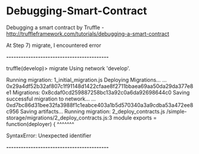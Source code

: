 # Debugging-Smart-Contract
Debugging a smart contract by Truffle - http://truffleframework.com/tutorials/debugging-a-smart-contract

At Step 7) migrate, I encountered error

**------------------------------------------**

truffle(develop)> migrate
Using network 'develop'.

Running migration: 1_initial_migration.js
  Deploying Migrations...
  ... 0x29a4df52b32af807c1f91148d1422cfaae8f2711bbaea69aa50da29da377e8e1
  Migrations: 0x8cdaf0cd259887258bc13a92c0a6da92698644c0
Saving successful migration to network...
  ... 0xd7bc86d31bee32fa3988f1c1eabce403a1b5d570340a3a9cdba53a472ee8c956
Saving artifacts...
Running migration: 2_deploy_contracts.js
/simple-storage/migrations/2_deploy_contracts.js:3
module exports = function(deployer) {
       ^^^^^^^

SyntaxError: Unexpected identifier


**------------------------------------------**

